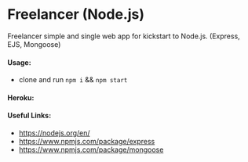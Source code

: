 # Freelancer (Node.js)

Freelancer simple and single web app for kickstart to Node.js. (Express, EJS, Mongoose)
#### Usage:

- clone and run `npm i` && `npm start`

#### Heroku:



#### Useful Links:

- https://nodejs.org/en/
- https://www.npmjs.com/package/express
- https://www.npmjs.com/package/mongoose
